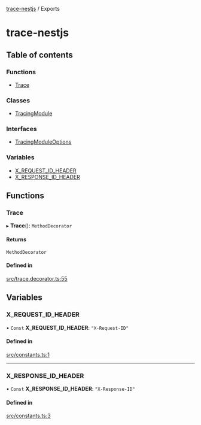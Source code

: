 [trace-nestjs](README.md) / Exports

# trace-nestjs

## Table of contents

### Functions

- [Trace](modules.md#trace)

### Classes

- [TracingModule](classes/TracingModule.md)

### Interfaces

- [TracingModuleOptions](interfaces/TracingModuleOptions.md)

### Variables

- [X\_REQUEST\_ID\_HEADER](modules.md#x_request_id_header)
- [X\_RESPONSE\_ID\_HEADER](modules.md#x_response_id_header)

## Functions

### Trace

▸ **Trace**(): `MethodDecorator`

#### Returns

`MethodDecorator`

#### Defined in

[src/trace.decorator.ts:55](https://github.com/igrek8/trace-nestjs/blob/d0894fd/src/trace.decorator.ts#L55)

## Variables

### X\_REQUEST\_ID\_HEADER

• `Const` **X\_REQUEST\_ID\_HEADER**: ``"X-Request-ID"``

#### Defined in

[src/constants.ts:1](https://github.com/igrek8/trace-nestjs/blob/d0894fd/src/constants.ts#L1)

___

### X\_RESPONSE\_ID\_HEADER

• `Const` **X\_RESPONSE\_ID\_HEADER**: ``"X-Response-ID"``

#### Defined in

[src/constants.ts:3](https://github.com/igrek8/trace-nestjs/blob/d0894fd/src/constants.ts#L3)
